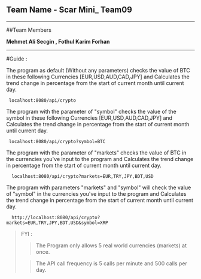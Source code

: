 ## Team Name - Scar Mini_ Team09

---
##Team Members 

**Mehmet Ali Secgin , Fothul Karim Forhan** 

---
#Guide :

The program as default (Without any parameters) checks the value of BTC in these following Currencies [EUR,USD,AUD,CAD,JPY] and Calculates the trend change in percentage from the start of current month until current day.
 ``` 
  localhost:8080/api/crypto 
  ```
The program with the parameter of "symbol" checks the value of the symbol in these following Currencies [EUR,USD,AUD,CAD,JPY] and Calculates the trend change in percentage from the start of current month until current day.
 ``` 
  localhost:8080/api/crypto?symbol=BTC
  ```
The program with the parameter of "markets" checks the value of BTC in the currencies you've input to the program and Calculates the trend change in percentage from the start of current month until current day.
 ```
   localhost:8080/api/crypto?markets=EUR,TRY,JPY,BDT,USD
 ```
The program with parameters "markets" and "symbol" will check the value of "symbol" in the currencies you've input to the program and Calculates the trend change in percentage from the start of current month until current day.
 ```
   http://localhost:8080/api/crypto?markets=EUR,TRY,JPY,BDT,USD&symbol=XRP
 ```
> FYI :
> 
> > The Program only allows 5 real world currencies (markets) at once.
> 
> > The API call frequency is 5 calls per minute and 500 calls per day.